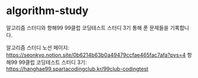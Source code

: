 # algorithm-study
알고리즘 스터디와 항해99 99클럽 코딩테스트 스터디 3기 통해 푼 문제들을 기록합니다.

알고리즘 스터디 노션 페이지: https://seonkyo.notion.site/0b6214b63b0a49479ccfae465fac7afa?pvs=4
항해99 99클럽 코딩테스트 스터디 3기: https://hanghae99.spartacodingclub.kr/99club-codingtest
